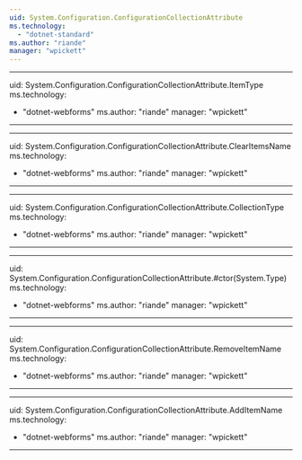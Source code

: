```yaml
---
uid: System.Configuration.ConfigurationCollectionAttribute
ms.technology: 
  - "dotnet-standard"
ms.author: "riande"
manager: "wpickett"
---
```


---
uid: System.Configuration.ConfigurationCollectionAttribute.ItemType
ms.technology: 
  - "dotnet-webforms"
ms.author: "riande"
manager: "wpickett"
---

---
uid: System.Configuration.ConfigurationCollectionAttribute.ClearItemsName
ms.technology: 
  - "dotnet-webforms"
ms.author: "riande"
manager: "wpickett"
---

---
uid: System.Configuration.ConfigurationCollectionAttribute.CollectionType
ms.technology: 
  - "dotnet-webforms"
ms.author: "riande"
manager: "wpickett"
---

---
uid: System.Configuration.ConfigurationCollectionAttribute.#ctor(System.Type)
ms.technology: 
  - "dotnet-webforms"
ms.author: "riande"
manager: "wpickett"
---

---
uid: System.Configuration.ConfigurationCollectionAttribute.RemoveItemName
ms.technology: 
  - "dotnet-webforms"
ms.author: "riande"
manager: "wpickett"
---

---
uid: System.Configuration.ConfigurationCollectionAttribute.AddItemName
ms.technology: 
  - "dotnet-webforms"
ms.author: "riande"
manager: "wpickett"
---
